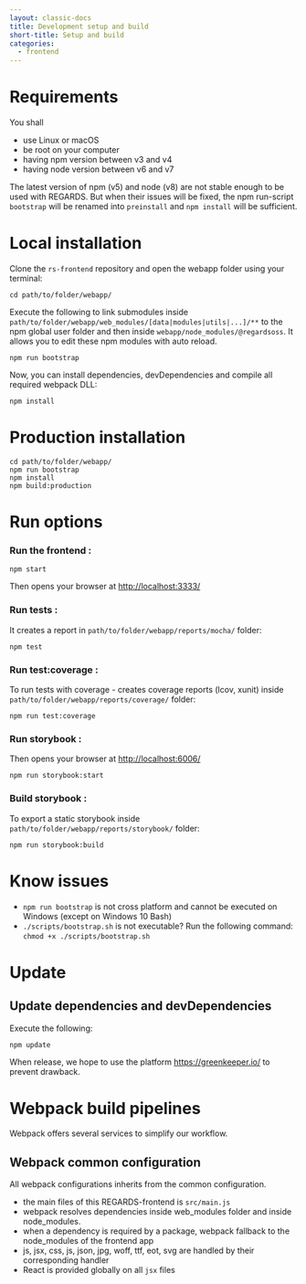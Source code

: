 ```yaml
---
layout: classic-docs
title: Development setup and build
short-title: Setup and build
categories:
  - frontend
---
```


# Requirements

You shall
- use Linux or macOS
- be root on your computer
- having npm version between v3 and v4
- having node version between v6 and v7

The latest version of npm (v5) and node (v8) are not stable enough to be used with REGARDS. But when their issues will be fixed, the npm run-script `bootstrap` will be renamed into `preinstall` and `npm install` will be sufficient.


# Local installation

Clone the `rs-frontend` repository and open the webapp folder using your terminal:

```
cd path/to/folder/webapp/
```

Execute the following to link submodules inside `path/to/folder/webapp/web_modules/[data|modules|utils|...]/**` to the npm global user folder and then inside `webapp/node_modules/@regardsoss`. It allows you to edit these npm modules with auto reload.

```
npm run bootstrap
```

Now, you can install dependencies, devDependencies and compile all required webpack DLL:

```
npm install
```

# Production installation

```
cd path/to/folder/webapp/
npm run bootstrap
npm install
npm build:production
```

# Run options

### Run the frontend :

```
npm start
```

Then opens your browser at [http://localhost:3333/](http://localhost:3333/)  

### Run tests :

It creates a report in `path/to/folder/webapp/reports/mocha/` folder:

```
npm test
```

### Run test:coverage :

To run tests with coverage - creates coverage reports (lcov, xunit) inside `path/to/folder/webapp/reports/coverage/` folder:

```
npm run test:coverage
```

### Run storybook :

Then opens your browser at <http://localhost:6006/>

```
npm run storybook:start
```
### Build storybook :

To export a static storybook inside `path/to/folder/webapp/reports/storybook/` folder:

```
npm run storybook:build
```

# Know issues

- `npm run bootstrap` is not cross platform and cannot be executed on Windows (except on Windows 10 Bash)
- `./scripts/bootstrap.sh` is not executable? Run the following command: `chmod +x ./scripts/bootstrap.sh`


# Update

## Update dependencies and devDependencies

Execute the following:

```
npm update
```

When release, we hope to use the platform <https://greenkeeper.io/> to prevent drawback.

# Webpack build pipelines

Webpack offers several services to simplify our workflow.

## Webpack common configuration

All webpack configurations inherits from the common configuration.

- the main files of this REGARDS-frontend is `src/main.js`
- webpack resolves dependencies inside web_modules folder and inside node_modules.
- when a dependency is required by a package, webpack fallback to the node_modules of the frontend app
- js, jsx, css, js, json, jpg, woff, ttf, eot, svg are handled by their corresponding handler
- React is provided globally on all `jsx` files
